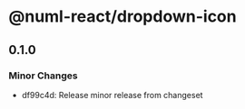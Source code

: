 # @numl-react/dropdown-icon

## 0.1.0
### Minor Changes

- df99c4d: Release minor release from changeset
